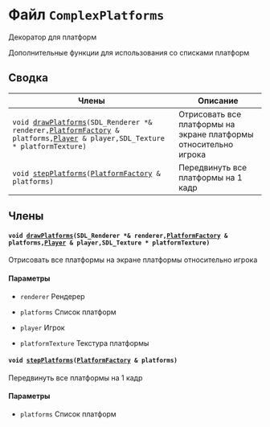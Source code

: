 # Файл `ComplexPlatforms` 

Декоратор для платформ

Дополнительные функции для использования со списками платформ

## Сводка

 Члены                          | Описание                                    
--------------------------------|---------------------------------------------
`void `[`drawPlatforms`](#group__ComplexPlatforms_1ga579654e9dcac990ef2981d67524c6af6)`(SDL_Renderer *& renderer,`[`PlatformFactory`](api/PlatformFactory.md#structPlatformFactory)` & platforms,`[`Player`](api/Player.md#structPlayer)` & player,SDL_Texture * platformTexture)`            | Отрисовать все платформы на экране платформы относительно игрока
`void `[`stepPlatforms`](#group__ComplexPlatforms_1ga0317d57361e2bea83cd1502983f021ab)`(`[`PlatformFactory`](api/PlatformFactory.md#structPlatformFactory)` & platforms)`            | Передвинуть все платформы на 1 кадр

## Члены  

#### `void `[`drawPlatforms`](#group__ComplexPlatforms_1ga579654e9dcac990ef2981d67524c6af6)`(SDL_Renderer *& renderer,`[`PlatformFactory`](api/PlatformFactory.md#structPlatformFactory)` & platforms,`[`Player`](api/Player.md#structPlayer)` & player,SDL_Texture * platformTexture)` 

Отрисовать все платформы на экране платформы относительно игрока

#### Параметры
* `renderer` Рендерер 

* `platforms` Список платформ 

* `player` Игрок 

* `platformTexture` Текстура платформы

#### `void `[`stepPlatforms`](#group__ComplexPlatforms_1ga0317d57361e2bea83cd1502983f021ab)`(`[`PlatformFactory`](api/PlatformFactory.md#structPlatformFactory)` & platforms)` 

Передвинуть все платформы на 1 кадр

#### Параметры
* `platforms` Список платформ

